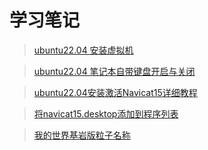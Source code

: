 # 学习笔记

>  [ubuntu22.04 安装虚拟机](/zh-cn/Learn/ubuntu22.04%20_setup_win10.md)

> [ubuntu22.04 笔记本自带键盘开启与关闭](/zh-cn/Learn/ubuntu2204_keyboard.md.md)

> [ubuntu22.04安装激活Navicat15详细教程](/zh-cn/Learn/setup_nv_sql_tools.md)

> [将navicat15.desktop添加到程序列表](/zh-cn/Learn/setup_desktop.md)

>[我的世界基岩版粒子名称](/zh-cn/Learn/mc_particle.md)
